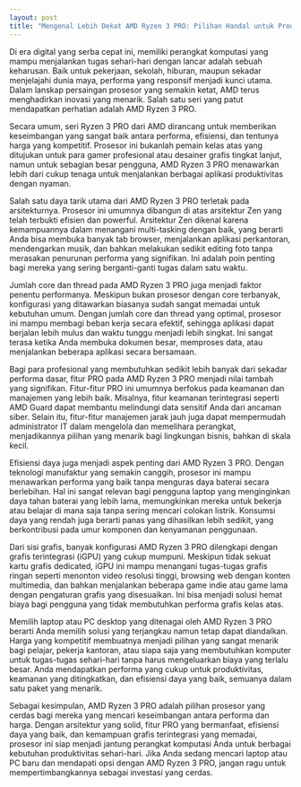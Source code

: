 ```yaml
---
layout: post
title: "Mengenal Lebih Dekat AMD Ryzen 3 PRO: Pilihan Handal untuk Produktivitas Sehari-hari"
---
```


Di era digital yang serba cepat ini, memiliki perangkat komputasi yang mampu menjalankan tugas sehari-hari dengan lancar adalah sebuah keharusan. Baik untuk pekerjaan, sekolah, hiburan, maupun sekadar menjelajahi dunia maya, performa yang responsif menjadi kunci utama. Dalam lanskap persaingan prosesor yang semakin ketat, AMD terus menghadirkan inovasi yang menarik. Salah satu seri yang patut mendapatkan perhatian adalah AMD Ryzen 3 PRO.

Secara umum, seri Ryzen 3 PRO dari AMD dirancang untuk memberikan keseimbangan yang sangat baik antara performa, efisiensi, dan tentunya harga yang kompetitif. Prosesor ini bukanlah pemain kelas atas yang ditujukan untuk para gamer profesional atau desainer grafis tingkat lanjut, namun untuk sebagian besar pengguna, AMD Ryzen 3 PRO menawarkan lebih dari cukup tenaga untuk menjalankan berbagai aplikasi produktivitas dengan nyaman.

Salah satu daya tarik utama dari AMD Ryzen 3 PRO terletak pada arsitekturnya. Prosesor ini umumnya dibangun di atas arsitektur Zen yang telah terbukti efisien dan powerful. Arsitektur Zen dikenal karena kemampuannya dalam menangani multi-tasking dengan baik, yang berarti Anda bisa membuka banyak tab browser, menjalankan aplikasi perkantoran, mendengarkan musik, dan bahkan melakukan sedikit editing foto tanpa merasakan penurunan performa yang signifikan. Ini adalah poin penting bagi mereka yang sering berganti-ganti tugas dalam satu waktu.

Jumlah core dan thread pada AMD Ryzen 3 PRO juga menjadi faktor penentu performanya. Meskipun bukan prosesor dengan core terbanyak, konfigurasi yang ditawarkan biasanya sudah sangat memadai untuk kebutuhan umum. Dengan jumlah core dan thread yang optimal, prosesor ini mampu membagi beban kerja secara efektif, sehingga aplikasi dapat berjalan lebih mulus dan waktu tunggu menjadi lebih singkat. Ini sangat terasa ketika Anda membuka dokumen besar, memproses data, atau menjalankan beberapa aplikasi secara bersamaan.

Bagi para profesional yang membutuhkan sedikit lebih banyak dari sekadar performa dasar, fitur PRO pada AMD Ryzen 3 PRO menjadi nilai tambah yang signifikan. Fitur-fitur PRO ini umumnya berfokus pada keamanan dan manajemen yang lebih baik. Misalnya, fitur keamanan terintegrasi seperti AMD Guard dapat membantu melindungi data sensitif Anda dari ancaman siber. Selain itu, fitur-fitur manajemen jarak jauh juga dapat mempermudah administrator IT dalam mengelola dan memelihara perangkat, menjadikannya pilihan yang menarik bagi lingkungan bisnis, bahkan di skala kecil.

Efisiensi daya juga menjadi aspek penting dari AMD Ryzen 3 PRO. Dengan teknologi manufaktur yang semakin canggih, prosesor ini mampu menawarkan performa yang baik tanpa menguras daya baterai secara berlebihan. Hal ini sangat relevan bagi pengguna laptop yang menginginkan daya tahan baterai yang lebih lama, memungkinkan mereka untuk bekerja atau belajar di mana saja tanpa sering mencari colokan listrik. Konsumsi daya yang rendah juga berarti panas yang dihasilkan lebih sedikit, yang berkontribusi pada umur komponen dan kenyamanan penggunaan.

Dari sisi grafis, banyak konfigurasi AMD Ryzen 3 PRO dilengkapi dengan grafis terintegrasi (iGPU) yang cukup mumpuni. Meskipun tidak sekuat kartu grafis dedicated, iGPU ini mampu menangani tugas-tugas grafis ringan seperti menonton video resolusi tinggi, browsing web dengan konten multimedia, dan bahkan menjalankan beberapa game indie atau game lama dengan pengaturan grafis yang disesuaikan. Ini bisa menjadi solusi hemat biaya bagi pengguna yang tidak membutuhkan performa grafis kelas atas.

Memilih laptop atau PC desktop yang ditenagai oleh AMD Ryzen 3 PRO berarti Anda memilih solusi yang terjangkau namun tetap dapat diandalkan. Harga yang kompetitif membuatnya menjadi pilihan yang sangat menarik bagi pelajar, pekerja kantoran, atau siapa saja yang membutuhkan komputer untuk tugas-tugas sehari-hari tanpa harus mengeluarkan biaya yang terlalu besar. Anda mendapatkan performa yang cukup untuk produktivitas, keamanan yang ditingkatkan, dan efisiensi daya yang baik, semuanya dalam satu paket yang menarik.

Sebagai kesimpulan, AMD Ryzen 3 PRO adalah pilihan prosesor yang cerdas bagi mereka yang mencari keseimbangan antara performa dan harga. Dengan arsitektur yang solid, fitur PRO yang bermanfaat, efisiensi daya yang baik, dan kemampuan grafis terintegrasi yang memadai, prosesor ini siap menjadi jantung perangkat komputasi Anda untuk berbagai kebutuhan produktivitas sehari-hari. Jika Anda sedang mencari laptop atau PC baru dan mendapati opsi dengan AMD Ryzen 3 PRO, jangan ragu untuk mempertimbangkannya sebagai investasi yang cerdas.
